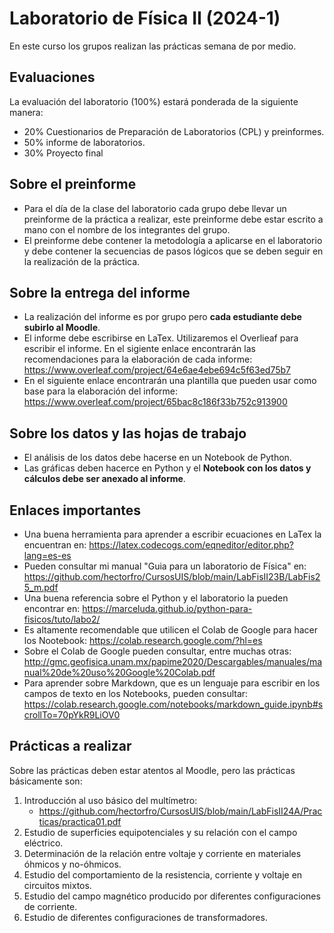 # Laboratorio de Física II (2024-1)
En este curso los grupos realizan las prácticas semana de por medio. 

## Evaluaciones
La evaluación del laboratorio (100%) estará ponderada de la siguiente manera:
* 20% Cuestionarios de Preparación de Laboratorios (CPL) y preinformes. 
* 50% informe de laboratorios.
* 30% Proyecto final

## Sobre el preinforme 
* Para el día de la clase del laboratorio cada grupo debe llevar un preinforme de la práctica a realizar, este preinforme debe estar escrito a mano con el nombre de los integrantes del grupo.
* El preinforme debe contener la metodología a aplicarse en el laboratorio y debe contener la secuencias de pasos lógicos que se deben seguir en la realización de la práctica.  

## Sobre la entrega del informe
* La realización del informe es por grupo pero **cada estudiante debe subirlo al Moodle**.
* El informe debe escribirse en LaTex. Utilizaremos el Overlieaf para escribir el informe. En el sigiente enlace encontrarán las recomendaciones para la elaboración de cada informe: https://www.overleaf.com/project/64e6ae4ebe694c5f63ed75b7
* En el siguiente enlace encontrarán una plantilla que pueden usar como base para la elaboración del informe: https://www.overleaf.com/project/65bac8c186f33b752c913900

## Sobre los datos y las hojas de trabajo
* El análisis de los datos debe hacerse en un Notebook de Python. 
* Las gráficas deben hacerce en Python y el **Notebook con los datos y cálculos debe ser anexado al informe**.

## Enlaces importantes 
* Una buena herramienta para aprender a escribir ecuaciones en LaTex la encuentran en: https://latex.codecogs.com/eqneditor/editor.php?lang=es-es
* Pueden consultar mi manual "Guia para un laboratorio de Física" en: https://github.com/hectorfro/CursosUIS/blob/main/LabFisII23B/LabFis25_m.pdf
* Una buena referencia sobre el Python y el laboratorio la pueden encontrar en: https://marceluda.github.io/python-para-fisicos/tuto/labo2/
* Es altamente recomendable que utilicen el Colab de Google para hacer los Nootebook:   https://colab.research.google.com/?hl=es
* Sobre el Colab de Google pueden consultar, entre muchas otras: http://gmc.geofisica.unam.mx/papime2020/Descargables/manuales/manual%20de%20uso%20Google%20Colab.pdf
* Para aprender sobre Markdown, que es un lenguaje para escribir en los campos de texto en los Notebooks, pueden   consultar: https://colab.research.google.com/notebooks/markdown_guide.ipynb#scrollTo=70pYkR9LiOV0

## Prácticas a realizar 
   Sobre las prácticas deben estar atentos al Moodle, pero las prácticas básicamente son:   
1. Introducción al uso básico del multímetro:
   - https://github.com/hectorfro/CursosUIS/blob/main/LabFisII24A/Practicas/practica01.pdf  
2. Estudio de superficies equipotenciales y su relación con el campo eléctrico.
3. Determinación de la relación entre voltaje y corriente en materiales óhmicos y no-óhmicos.
4. Estudio del comportamiento de la resistencia, corriente y voltaje en circuitos mixtos.
5. Estudio del campo magnético producido por diferentes configuraciones de corriente.
6. Estudio de diferentes configuraciones de transformadores.


